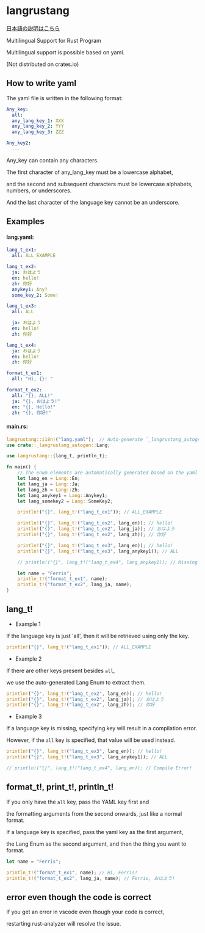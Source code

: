 # langrustang

[日本語の説明はこちら](./README_ja.md)

Multilingual Support for Rust Program

Multilingual support is possible based on yaml.

(Not distributed on crates.io)

## How to write yaml

The yaml file is written in the following format:

```yaml
Any_key:
  all:
  any_lang_key_1: XXX
  any_lang_key_2: YYY
  any_lang_key_3: ZZZ

Any_key2:
  ...
```

Any_key can contain any characters.

The first character of any_lang_key must be a lowercase alphabet,

and the second and subsequent characters must be lowercase alphabets, numbers, or underscores.

And the last character of the language key cannot be an underscore.

## Examples

#### lang.yaml:
```yaml
lang_t_ex1:
  all: ALL_EXAMPLE

lang_t_ex2:
  ja: おはよう
  en: hello!
  zh: 你好
  anykey1: Any?
  some_key_2: Some!

lang_t_ex3:
  all: ALL

  ja: おはよう
  en: hello!
  zh: 你好

lang_t_ex4:
  ja: おはよう
  en: hello!
  zh: 你好

format_t_ex1:
  all: "Hi, {}! "

format_t_ex2:
  all: "{}, ALL!"
  ja: "{}, おはよう!"
  en: "{}, Hello!"
  zh: "{}, 你好!"
```

#### main.rs:
```rust
langrustang::i18n!("lang.yaml");  // Auto-generate `_langrustang_autogen::Lang`
use crate::_langrustang_autogen::Lang;

use langrustang::{lang_t, println_t};

fn main() {
    // The enum elements are automatically generated based on the yaml keys.
    let lang_en = Lang::En;
    let lang_ja = Lang::Ja;
    let lang_zh = Lang::Zh;
    let lang_anykey1 = Lang::Anykey1;
    let lang_somekey2 = Lang::SomeKey2;

    println!("{}", lang_t!("lang_t_ex1")); // ALL_EXAMPLE

    println!("{}", lang_t!("lang_t_ex2", lang_en)); // hello!
    println!("{}", lang_t!("lang_t_ex2", lang_ja)); // おはよう
    println!("{}", lang_t!("lang_t_ex2", lang_zh)); // 你好

    println!("{}", lang_t!("lang_t_ex3", lang_en)); // hello!
    println!("{}", lang_t!("lang_t_ex3", lang_anykey1)); // ALL

    // println!("{}", lang_t!("lang_t_ex4", lang_anykey1)); // Missing language key: ["any_key1", "some_key_2"]

    let name = "Ferris";
    println_t!("format_t_ex1", name);
    println_t!("format_t_ex2", lang_ja, name);
}
```

## lang_t!

- Example 1

If the language key is just 'all', then it will be retrieved using only the key.

```rust
println!("{}", lang_t!("lang_t_ex1")); // ALL_EXAMPLE
```

- Example 2

If there are other keys present besides `all`,

we use the auto-generated Lang Enum to extract them.

```rust
println!("{}", lang_t!("lang_t_ex2", lang_en)); // hello!
println!("{}", lang_t!("lang_t_ex2", lang_ja)); // おはよう
println!("{}", lang_t!("lang_t_ex2", lang_zh)); // 你好
```

- Example 3

If a language key is missing, specifying key will result in a compilation error.

However, if the `all` key is specified, that value will be used instead.

```rust
println!("{}", lang_t!("lang_t_ex3", lang_en)); // hello!
println!("{}", lang_t!("lang_t_ex3", lang_anykey1)); // ALL

// println!("{}", lang_t!("lang_t_ex4", lang_en)); // Compile Error!
```

## format_t!, print_t!, println_t!

If you only have the `all` key, pass the YAML key first and

the formatting arguments from the second onwards, just like a normal format.

If a language key is specified, pass the yaml key as the first argument,

the Lang Enum as the second argument, and then the thing you want to format.

```rust
let name = "Ferris";

println_t!("format_t_ex1", name); // Hi, Ferris!
println_t!("format_t_ex2", lang_ja, name); // Ferris, おはよう!
```

## error even though the code is correct

If you get an error in vscode even though your code is correct,

restarting rust-analyzer will resolve the issue.